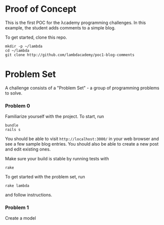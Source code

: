 Proof of Concept
================

This is the first POC for the λcademy programming challenges. In this example, the student adds comments to a simple blog.

To get started, clone this repo.

    mkdir -p ~/lambda
    cd ~/lambda
    git clone http://github.com/lambdacademy/poc1-blog-comments

Problem Set
===========

A challenge consists of a "Problem Set" - a group of programming problems to solve.

### Problem 0

Familiarize yourself with the project. To start, run

    bundle
    rails s

You should be able to visit `http://localhost:3000/` in your web browser and see a few sample blog entries.
You should also be able to create a new post and edit existing ones.

Make sure your build is stable by running tests with

    rake

To get started with the problem set, run

    rake lambda

and follow instructions.

### Problem 1

Create a model 

